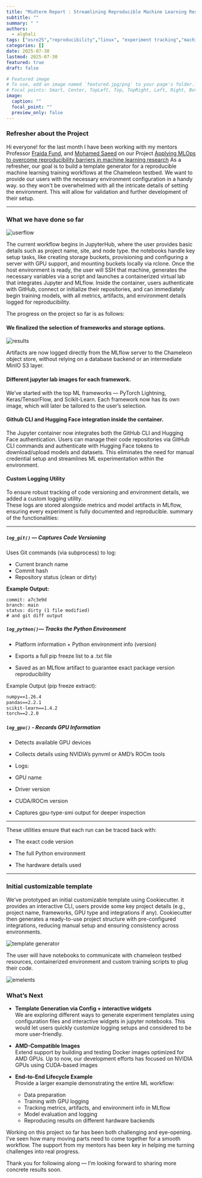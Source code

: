 ```yaml
---
title: "Midterm Report : Streamlining Reproducible Machine Learning Research with Automated MLOps Workflows"
subtitle: ""
summary: " "
authors: 
  - alghali
tags: ["osre25","reproducibility","linux", "experiment tracking","machine learning research"]
categories: []
date: 2025-07-30
lastmod: 2025-07-30
featured: true
draft: false

# Featured image
# To use, add an image named `featured.jpg/png` to your page's folder.
# Focal points: Smart, Center, TopLeft, Top, TopRight, Left, Right, BottomLeft, Bottom, BottomRight.
image:
  caption: ""
  focal_point: ""
  preview_only: false
---
```

### Refresher about the Project 
Hi everyone! for the last month I have been working with my mentors Professor [Fraida Fund](https://ucsc-ospo.github.io/author/fraida-fund/), and [Mohamed Saeed](https://ucsc-ospo.github.io/author/mohamed-saeed/) on our Project [Applying MLOps to overcome reproducibility barriers in machine learning research](https://ucsc-ospo.github.io/project/osre25/nyu/mlops/) As a refresher, our goal is to build a template generator for a reproducible machine learning training workflows at the Chameleon testbed. We want to provide our users with the necessary environment configuration in a handy way. so they won't be overwhelmed with all the intricate details of setting the environment. This will allow for validation and further development of their setup.

--- 

### What we have done so far

![userflow](userflow.png)

The current workflow begins in JupyterHub, where the user provides basic details such as project name, site, and node type. the notebooks handle key setup tasks, like creating storage buckets, provisioning and configuring a server with GPU support, and mounting buckets locally via rclone. Once the host environment is ready, the user will SSH that machine, generates the necessary variables via a script and launches a containerized virtual lab that integrates Jupyter and MLflow. Inside the container, users authenticate with GitHub, connect or initialize their repositories, and can immediately begin training models, with all metrics, artifacts, and environment details logged for reproducibility.  

The progress on the project so far is as follows:

#### We finalized the selection of frameworks and storage options.

![results](setup.png)

Artifacts are now logged directly from the MLflow server to the Chameleon object store, without relying on a database backend or an intermediate MinIO S3 layer.
 
#### Different jupyter lab images for each framework.
We’ve started with the top ML frameworks — PyTorch Lightning, Keras/TensorFlow, and Scikit-Learn. Each framework now has its own image, which will later be tailored to the user’s selection.

#### Github CLI and Hugging Face integration inside the container. 
The Jupyter container now integrates both the GitHub CLI and Hugging Face authentication. Users can manage their code repositories via GitHub CLI commands and authenticate with Hugging Face tokens to download/upload models and datasets. This eliminates the need for manual credential setup and streamlines ML experimentation within the environment.


#### Custom Logging Utility  
To ensure robust tracking of code versioning and environment details, we added a custom logging utility.  
These logs are stored alongside metrics and model artifacts in MLflow, ensuring every experiment is fully documented and reproducible.  summary of the functionalities:

---

##### `log_git()` — Captures Code Versioning  
Uses Git commands (via subprocess) to log:  
- Current branch name  
- Commit hash  
- Repository status (clean or dirty)  

**Example Output:**  
```text
commit: a7c3e9d
branch: main
status: dirty (1 file modified)
# and git diff output 
```


##### `log_python()`— Tracks the Python Environment

- Platform information + Python environment info (version)
- Exports a full pip freeze list to a .txt file

- Saved as an MLflow artifact to guarantee exact package version reproducibility

Example Output (pip freeze extract):
```txt 
numpy==1.26.4
pandas==2.2.1
scikit-learn==1.4.2
torch==2.2.0
```

##### `log_gpu()` - Records GPU Information

- Detects available GPU devices

- Collects details using NVIDIA’s pynvml or AMD’s ROCm tools

- Logs:

 - GPU name

 - Driver version

 - CUDA/ROCm version

 - Captures gpu-type-smi output for deeper inspection

---

These utilities ensure that each run can be traced back with:

- The exact code version

- The full Python environment

- The hardware details used

---

### Initial customizable template

We’ve prototyped an initial customizable template using Cookiecutter. it provides an interactive CLI, users provide some key project details (e.g., project name, frameworks, GPU type and integrations if any). Cookiecutter then generates a ready-to-use project structure with pre-configured integrations, reducing manual setup and ensuring consistency across environments.

![template generator](generator.gif)


The user will have notebooks to communicate with chameleon testbed resources, containerized environment and custom training scripts to plug their code.

![emelents](elements.png)
### What’s Next

- **Template Generation via Config + interactive widgets**  
  We are exploring different ways to generate experiment templates using configuration files and interactive widgets in jupyter notebooks. This would let users quickly customize logging setups and considered to be more user-friendly.  

- **AMD-Compatible Images**  
  Extend support by building and testing Docker images optimized for AMD GPUs. Up to now, our development efforts has focused on NVIDIA GPUs using CUDA-based images

- **End-to-End Lifecycle Example**  
  Provide a larger example demonstrating the entire ML workflow:  
  - Data preparation  
  - Training with GPU logging  
  - Tracking metrics, artifacts, and environment info in MLflow  
  - Model evaluation and logging  
  - Reproducing results on different hardware backends  


Working on this project so far has been both challenging and eye-opening. I’ve seen how many moving parts need to come together for a smooth workflow. The support from my mentors has been key in helping me turning challenges into real progress.  

Thank you for following along — I’m looking forward to sharing more concrete results soon.